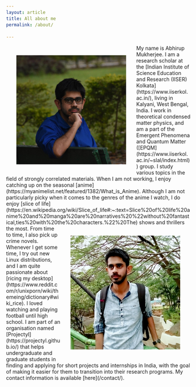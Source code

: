 ```yaml
---
layout: article
title: All about me
permalink: /about/

---
```


<img src="/assets/images/self1.jpg" style="display: inline; float:left; margin: 2em" width="300"/>
My name is Abhirup Mukherjee. 
I am a research scholar at the [Indian Institute of Science Education and Research (IISER) Kolkata](https://www.iiserkol.ac.in/), living in Kalyani, West Bengal, India.
I work in theoretical condensed matter physics, and am a part of the Emergent Phenomena and Quantum Matter ([EPQM](https://www.iiserkol.ac.in/~slal/index.html)) group.
I study various topics in the field of strongly correlated materials.
When I am not working, I enjoy catching up on the seasonal [anime](https://myanimelist.net/featured/1382/What_is_Anime). Although I am not particularly picky when it comes to the genres of the anime I watch, I do enjoy [slice of life](https://en.wikipedia.org/wiki/Slice_of_life#:~:text=Slice%20of%20life%20anime%20and%20manga%20are%20narratives%20%22without%20fantastical,ties%20with%20the%20characters.%22%20The) shows and thrillers the most.


<img src="/assets/images/self2.jpg" style="display: inline; float: right;; margin: 2em" width="300"/>
From time to time, I also pick up crime novels. Whenever I get some time, I try out new Linux distributions, and I am quite passionate about [ricing my desktop](https://www.reddit.com/r/unixporn/wiki/themeing/dictionary#wiki_rice).
I loved watching and playing football until high school.
I am part of an organisation named [Projectyl](https://projectyl.github.io/) that helps undergraduate and graduate students in finding and applying for short projects and internships in India, with the goal of making it easier for them to transition into their research programs. My contact information is available [here](/contact/).

